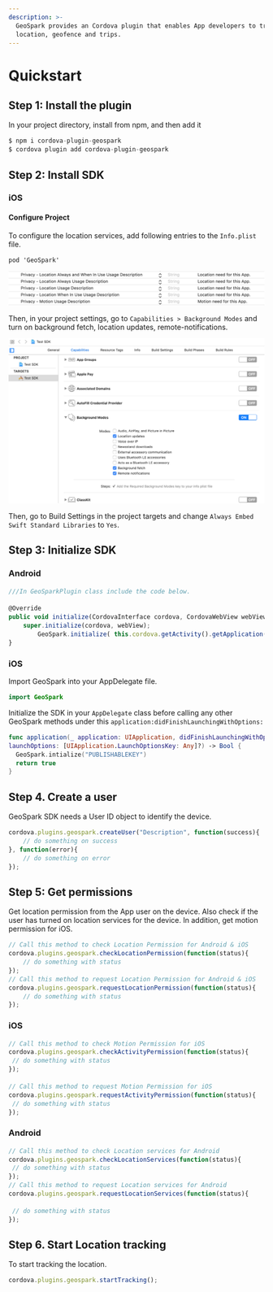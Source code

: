 ```yaml
---
description: >-
  GeoSpark provides an Cordova plugin that enables App developers to track
  location, geofence and trips.
---
```


# Quickstart

## Step 1: Install the plugin

In your project directory, install from npm, and then add it

```javascript
$ npm i cordova-plugin-geospark
$ cordova plugin add cordova-plugin-geospark
```

## Step 2: Install SDK

### iOS

#### **Configure Project**

To configure the location services, add following entries to the `Info.plist` file.

```text
pod 'GeoSpark' 
```

![](../.gitbook/assets/step-2img1.png)

Then, in your project settings, go to `Capabilities > Background Modes` and turn on background fetch, location updates, remote-notifications.

![](../.gitbook/assets/step-2img2.png)

Then, go to Build Settings in the project targets and change `Always Embed Swift Standard Libraries` to `Yes`.

## Step 3: Initialize SDK

### Android

```javascript
///In GeoSparkPlugin class include the code below.

@Override
public void initialize(CordovaInterface cordova, CordovaWebView webView) {
    super.initialize(cordova, webView);
        GeoSpark.initialize( this.cordova.getActivity().getApplication(), "PUBLISHABLEKEY");
} 
```

### iOS

Import GeoSpark into your AppDelegate file.

```swift
import GeoSpark
```

Initialize the SDK in your `AppDelegate` class before calling any other GeoSpark methods under this `application:didFinishLaunchingWithOptions:`

```swift
func application(_ application: UIApplication, didFinishLaunchingWithOptions 
launchOptions: [UIApplication.LaunchOptionsKey: Any]?) -> Bool {
  GeoSpark.intialize("PUBLISHABLEKEY")
  return true
}
```

## Step 4. Create a user

GeoSpark SDK needs a User ID object to identify the device.

```javascript
cordova.plugins.geospark.createUser("Description", function(success){
    // do something on success
}, function(error){
    // do something on error
});
```

##  Step 5: Get permissions

Get location permission from the App user on the device. Also check if the user has turned on location services for the device. In addition, get motion permission for iOS.

```javascript
// Call this method to check Location Permission for Android & iOS
cordova.plugins.geospark.checkLocationPermission(function(status){
    // do something with status
});
// Call this method to request Location Permission for Android & iOS
cordova.plugins.geospark.requestLocationPermission(function(status){
    // do something with status
});  
```

### iOS

```javascript
// Call this method to check Motion Permission for iOS
cordova.plugins.geospark.checkActivityPermission(function(status){
 // do something with status
});

// Call this method to request Motion Permission for iOS
cordova.plugins.geospark.requestActivityPermission(function(status){
 // do something with status
});
```

### Android

```javascript
// Call this method to check Location services for Android
cordova.plugins.geospark.checkLocationServices(function(status){
 // do something with status
});
// Call this method to request Location services for Android
cordova.plugins.geospark.requestLocationServices(function(status){

 // do something with status
});
```

## Step 6. Start Location tracking

To start tracking the location.

```javascript
cordova.plugins.geospark.startTracking();
```


